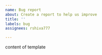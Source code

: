 ```yaml
---
name: Bug report
about: Create a report to help us improve
title: ''
labels: bug
assignees: rshiva777

---
```


content of template
